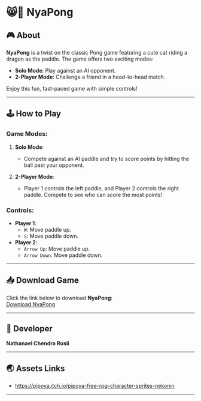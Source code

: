 # 😸🐾 NyaPong 

## 🎮 About  

**NyaPong** is a twist on the classic Pong game featuring a cute cat riding a dragon as the paddle. The game offers two exciting modes:  
- **Solo Mode**: Play against an AI opponent.  
- **2-Player Mode**: Challenge a friend in a head-to-head match.  

Enjoy this fun, fast-paced game with simple controls!  

---

## 🕹️ How to Play  

### Game Modes:  
1. **Solo Mode**:  
   - Compete against an AI paddle and try to score points by hitting the ball past your opponent.  

2. **2-Player Mode**:  
   - Player 1 controls the left paddle, and Player 2 controls the right paddle. Compete to see who can score the most points!  

### Controls:  
- **Player 1**:  
  - `W`: Move paddle up.  
  - `S`: Move paddle down.  
- **Player 2**:  
  - `Arrow Up`: Move paddle up.  
  - `Arrow Down`: Move paddle down.  

---

## 📥 Download Game  

Click the link below to download **NyaPong**:  
[Download NyaPong](https://drive.google.com/drive/folders/1chgT-JaS5l3h5rSzUGShpWb7UA9ncCNz?usp=sharing)  

---

## 👤 Developer  

**Nathanael Chendra Rusli**  

---

## 🌏 Assets Links  

- https://pipoya.itch.io/pipoya-free-rpg-character-sprites-nekonin
---

